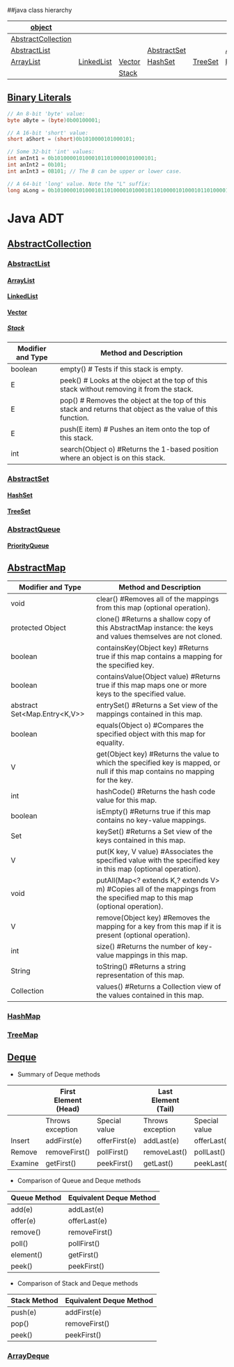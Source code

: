 ##java class hierarchy

| [object]           |            |        |             |         |               |             |         |            |               |
|--------------------|------------|--------|-------------|---------|---------------|-------------|---------|------------|---------------|
| [AbstractCollection] |            |        |             |         |               | [AbstractMap] |         | [ArrayDeque] | [StringBuilder] |
| [AbstractList]      |            |        | [AbstractSet] |         | [AbstractQueue] | [HashMap]     | [TreeMap] |            |               |
| [ArrayList]          | [LinkedList] | [Vector] | [HashSet]     | [TreeSet] | [PriorityQueue] |             |         |            |               |
|                    |            | [Stack]  |             |         |               |             |         |            |               |

## [Binary Literals](https://docs.oracle.com/javase/8/docs/technotes/guides/language/binary-literals.html)
```java
// An 8-bit 'byte' value:
byte aByte = (byte)0b00100001;

// A 16-bit 'short' value:
short aShort = (short)0b1010000101000101;

// Some 32-bit 'int' values:
int anInt1 = 0b10100001010001011010000101000101;
int anInt2 = 0b101;
int anInt3 = 0B101; // The B can be upper or lower case.

// A 64-bit 'long' value. Note the "L" suffix:
long aLong = 0b1010000101000101101000010100010110100001010001011010000101000101L;
```

# Java ADT
## [AbstractCollection]
### [AbstractList]
#### [ArrayList]
#### [LinkedList]
#### [Vector]
##### [Stack]
| Modifier and Type | Method and Description |
|-------------------|-------------------------------------------------------------------------------------------------|
| boolean	| empty() # Tests if this stack is empty.|
| E	      | peek() # Looks at the object at the top of this stack without removing it from the stack.|
| E	      | pop() # Removes the object at the top of this stack and returns that object as the value of this function.|
| E	      | push(E item) # Pushes an item onto the top of this stack. |
| int	      | search(Object o) #Returns the 1-based position where an object is on this stack.|

### [AbstractSet]
#### [HashSet]
#### [TreeSet]
### [AbstractQueue]
#### [PriorityQueue]

## [AbstractMap]
| Modifier and Type             | Method and Description                                                                                                            |
|-------------------------------|-----------------------------------------------------------------------------------------------------------------------------------|
| void                          | clear\(\) \#Removes all of the mappings from this map \(optional operation\)\.                                                    |
| protected Object              | clone\(\) \#Returns a shallow copy of this AbstractMap instance: the keys and values themselves are not cloned\.                  |
| boolean                       | containsKey\(Object key\) \#Returns true if this map contains a mapping for the specified key\.                                   |
| boolean                       | containsValue\(Object value\) \#Returns true if this map maps one or more keys to the specified value\.                           |
| abstract Set<Map\.Entry<K,V>> | entrySet\(\) \#Returns a Set view of the mappings contained in this map\.                                                         |
| boolean                       | equals\(Object o\) \#Compares the specified object with this map for equality\.                                                   |
| V                             | get\(Object key\) \#Returns the value to which the specified key is mapped, or null if this map contains no mapping for the key\. |
| int                           | hashCode\(\) \#Returns the hash code value for this map\.                                                                         |
| boolean                       | isEmpty\(\) \#Returns true if this map contains no key\-value mappings\.                                                          |
| Set<K>                        | keySet\(\) \#Returns a Set view of the keys contained in this map\.                                                               |
| V                             | put\(K key, V value\) \#Associates the specified value with the specified key in this map \(optional operation\)\.                |
| void                          | putAll\(Map<? extends K,? extends V> m\) \#Copies all of the mappings from the specified map to this map \(optional operation\)\. |
| V                             | remove\(Object key\) \#Removes the mapping for a key from this map if it is present \(optional operation\)\.                      |
| int                           | size\(\) \#Returns the number of key\-value mappings in this map\.                                                                |
| String                        | toString\(\) \#Returns a string representation of this map\.                                                                      |
| Collection<V>                 | values\(\) \#Returns a Collection view of the values contained in this map\.                                                      |

### [HashMap]
### [TreeMap]

## [Deque]
* Summary of Deque methods

|         | First Element \(Head\) |                 |Last Element \(Tail\) |                |
|---------|------------------------|-----------------|----------------------|----------------|
|         | Throws exception       | Special value   | Throws exception     | Special value  |
| Insert  | addFirst\(e\)          | offerFirst\(e\) | addLast\(e\)         | offerLast\(e\) |
| Remove  | removeFirst\(\)        | pollFirst\(\)   | removeLast\(\)       | pollLast\(\)   |
| Examine | getFirst\(\)           | peekFirst\(\)   | getLast\(\)          | peekLast\(\)   |

* Comparison of Queue and Deque methods

| Queue Method | Equivalent Deque Method |
|--------------|-------------------------|
| add\(e\)     | addLast\(e\)            |
| offer\(e\)   | offerLast\(e\)          |
| remove\(\)   | removeFirst\(\)         |
| poll\(\)     | pollFirst\(\)           |
| element\(\)  | getFirst\(\)            |
| peek\(\)     | peekFirst\(\)           |

* Comparison of Stack and Deque methods

| Stack Method | Equivalent Deque Method |
|--------------|-------------------------|
| push\(e\)    | addFirst\(e\)           |
| pop\(\)      | removeFirst\(\)         |
| peek\(\)     | peekFirst\(\)           |

### [ArrayDeque]


[object]:https://docs.oracle.com/javase/8/docs/api/java/lang/Object.html
[AbstractCollection]: https://docs.oracle.com/javase/8/docs/api/java/util/AbstractCollection.html
[AbstractList]: https://docs.oracle.com/javase/8/docs/api/java/util/AbstractList.html
[ArrayList]: https://docs.oracle.com/javase/8/docs/api/java/util/ArrayList.html
[LinkedList]: https://docs.oracle.com/javase/8/docs/api/java/util/LinkedList.html
[Vector]: https://docs.oracle.com/javase/8/docs/api/java/util/Vector.html
[Deque]: https://docs.oracle.com/javase/8/docs/api/java/util/Deque.html
[ArrayDeque]: https://docs.oracle.com/javase/8/docs/api/java/util/ArrayDeque.html
[Stack]: https://docs.oracle.com/javase/8/docs/api/java/util/Stack.html
[StringBuilder]: https://docs.oracle.com/javase/8/docs/api/java/lang/StringBuilder.html
[ArrayDeque]: https://docs.oracle.com/javase/8/docs/api/java/util/ArrayDeque.html
[AbstractSet]: https://docs.oracle.com/javase/8/docs/api/java/util/AbstractSet.html
[HashSet]: https://docs.oracle.com/javase/8/docs/api/java/util/HashSet.html
[TreeSet]: https://docs.oracle.com/javase/8/docs/api/java/util/TreeSet.html
[AbstractMap]: https://docs.oracle.com/javase/8/docs/api/java/util/AbstractMap.html
[HashMap]: https://docs.oracle.com/javase/8/docs/api/java/util/HashMap.html
[TreeMap]: https://docs.oracle.com/javase/8/docs/api/java/util/TreeMap.html
[Queue]: https://docs.oracle.com/javase/8/docs/api/java/util/Queue.html
[PriorityQueue]: https://docs.oracle.com/javase/8/docs/api/java/util/PriorityQueue.html
[AudioInputStream]:https://docs.oracle.com/javase/8/docs/api/javax/sound/sampled/AudioInputStream.html
[AbstractQueue]:https://docs.oracle.com/javase/8/docs/api/java/util/AbstractQueue.html
